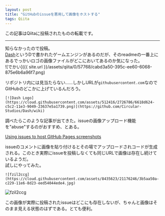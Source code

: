 ```yaml
---
layout: post
title: "GitHubのissueを悪用して画像をホストする"
tags: Qiita
---
```

この記事はQiitaに投稿されたものの転載です。

---
知らなかったので投稿。  
[Dash](https://github.com/Circular-Studios/Dash)というDで書かれたゲームエンジンがあるのだが、そのreadmeの一番上にあるでっかいロゴの画像ファイルがどこにおいてあるのか気になった。  
![でかい]({{ site.url }}/assets/qiita/0/57768/cabd3a50-395c-ee60-6068-875e6b6a96f7.png)

リポジトリ内には見当たらない……しかしURLが`githubusercontent.com`なのでGitHubのどこかに上げているんだろう。

```text
[![Dash Logo](https://cloud.githubusercontent.com/assets/512416/2726786/6618d624-c5c2-11e3-9049-23637e5a1739.png)](https://github.com/Circular-Studios/Dash/wiki)
```

調べたらこのような記事が出てきた。issueの画像アップロード機能を"abuse"するのがおすすめ、とある。

[Using issues to host GitHub Pages screenshots](http://blog.davidebbo.com/2014/11/using-issues-for-github-pages-screenshots.html#suggested-option-use-github-issues-to-store-your-images)

issueのコメントに画像を貼り付けるとその場でアップロードされコードが生成される。このとき実際にissueを投稿しなくても同じURLで画像は存在し続けているようだ。  
試しにやってみた。

```text
![fzil2ccg](https://cloud.githubusercontent.com/assets/8435623/21176246/3b5aa50a-c229-11e6-8d23-eed54044ede4.jpg)
```

![fzil2ccg](https://cloud.githubusercontent.com/assets/8435623/21176246/3b5aa50a-c229-11e6-8d23-eed54044ede4.jpg)

この画像が実際に投稿されたissueはどこにも存在しないが、ちゃんと画像はそのまま見える状態のはずである。とても便利。
